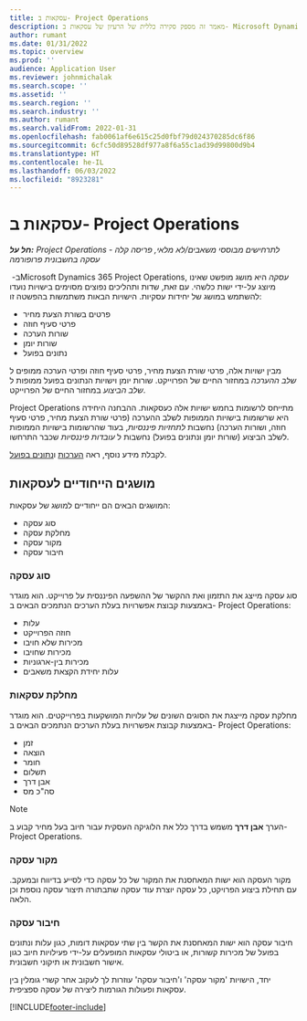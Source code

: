 ```yaml
---
title: עסקאות ב- Project Operations
description: מאמר זה מספק סקירה כללית של הרעיון של עסקאות ב-‎ Microsoft Dynamics 365 Project Operations.
author: rumant
ms.date: 01/31/2022
ms.topic: overview
ms.prod: ''
audience: Application User
ms.reviewer: johnmichalak
ms.search.scope: ''
ms.assetid: ''
ms.search.region: ''
ms.search.industry: ''
ms.author: rumant
ms.search.validFrom: 2022-01-31
ms.openlocfilehash: fab0061af6e615c25d0fbf79d024370285dc6f86
ms.sourcegitcommit: 6cfc50d89528df977a8f6a55c1ad39d99800d9b4
ms.translationtype: HT
ms.contentlocale: he-IL
ms.lasthandoff: 06/03/2022
ms.locfileid: "8923281"
---
```

# <a name="business-transactions-in-project-operations"></a>עסקאות ב- Project Operations

_**חל על:** Project Operations לתרחישים מבוססי משאבים/לא מלאי, פריסה קלה - עסקה בחשבונית פרופורמה_

ב-  ‏Microsoft Dynamics 365 Project Operations, *עסקה* היא מושג מופשט שאינו מיוצג על-ידי ישות כלשהי. עם זאת, שדות ותהליכים נפוצים מסוימים בישויות נועדו להשתמש במושג של יחידות עסקיות. הישויות הבאות משתמשות בהפשטה זו:

- פרטים בשורת הצעת מחיר
- פרטי סעיף חוזה
- שורות הערכה
- שורות יומן
- נתונים בפועל

מבין ישויות אלה, פרטי שורת הצעת מחיר, פרטי סעיף חוזה ופרטי הערכה ממופים ל *שלב ההערכה* במחזור החיים של הפרוייקט. שורות יומן וישויות הנתונים בפועל ממופות ל *שלב הביצוע* במחזור החיים של הפרוייקט.

Project Operations מתייחס לרשומות בחמש ישויות אלה כעסקאות. ההבחנה היחידה היא שרשומות בישויות הממופות לשלב ההערכה (פרטי שורת הצעת מחיר, פרטי סעיף חוזה, ושורות הערכה) נחשבות *לתחזיות פיננסיות*, בעוד שהרשומות בישויות הממופות לשלב הביצוע (שורות יומן ונתונים בפועל) נחשבות ל *עובדות פיננסיות* שכבר התרחשו.

לקבלת מידע נוסף, ראה [הערכות](../project-management/estimating-projects-overview.md) ו[נתונים בפועל](actuals-overview.md).

## <a name="concepts-that-are-unique-to-business-transactions"></a>מושגים הייחודיים לעסקאות

המושגים הבאים הם ייחודיים למושג של עסקאות:

- סוג עסקה
- מחלקת עסקה
- מקור עסקה
- חיבור עסקה

### <a name="transaction-type"></a>סוג עסקה

סוג עסקה מייצג את התזמון ואת ההקשר של ההשפעה הפיננסית על פרוייקט. הוא מוגדר באמצעות קבוצת אפשרויות בעלת הערכים הנתמכים הבאים ב- Project Operations:

- עלות
- חוזה הפרוייקט
- מכירות שלא חויבו
- מכירות שחויבו
- מכירות בין-ארגוניות
- עלות יחידת הקצאת משאבים

### <a name="transaction-class"></a>מחלקת עסקאות

מחלקת עסקה מייצגת את הסוגים השונים של עלויות המושקעות בפרוייקטים. הוא מוגדר באמצעות קבוצת אפשרויות בעלת הערכים הנתמכים הבאים ב- Project Operations:

- זמן
- הוצאה
- חומר
- תשלום
- אבן דרך
- סה"כ מס

> [!NOTE]
> הערך **אבן דרך** משמש בדרך כלל את הלוגיקה העסקית עבור חיוב בעל מחיר קבוע ב- Project Operations.

### <a name="transaction-origin"></a>מקור עסקה

מקור העסקה הוא ישות המאחסנת את המקור של כל עסקה כדי לסייע בדיווח ובמעקב. עם תחילת ביצוע הפרויקט, כל עסקה יוצרת עוד עסקה שתבתורה תיצור עסקה נוספת וכן הלאה.

### <a name="transaction-connection"></a>חיבור עסקה

חיבור עסקה הוא ישות המאחסנת את הקשר בין שתי עסקאות דומות, כגון עלות ונתונים בפועל של מכירות קשורות, או ביטולי עסקאות המופעלים על-ידי פעילויות חיוב כגון אישור חשבונית או תיקוני חשבונית.

יחד, הישויות 'מקור עסקה' ו'חיבור עסקה' עוזרות לך לעקוב אחר קשרי גומלין בין עסקאות ופעולות הגורמות ליצירה של עסקה ספציפית.

[!INCLUDE[footer-include](../includes/footer-banner.md)]
